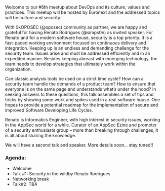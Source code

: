 Welcome to our #6th meetup about DevOps and its culture, values and practices. This meetup will be hosted by Euronext and the addressed topics will be culture and security.

With 0xOPOSEC (@oposec) community as partner, we are happy and grateful for having Renato Rodrigues (@simps0n) as invited speaker. For Renato and for a modern software house, security is a top priority. It is a fast-paced working environment focused on continuous delivery and integration. Keeping up is an endless and demanding challenge for the security team. Issues arise and must be addressed efficiently and in an expedited manner. Besides keeping abreast with emerging technology, the team needs to develop strategies that ultimately work within the organization.

Can classic analysis tools be used on a strict time cycle? How can a security team handle the demands of a product team? How to ensure that everyone is on the same page and understands what’s under the hood? In seeking answers to these questions, this talk assembles a set of tips and tricks by showing some work and spikes used in a real software house. One hopes to provide a potential roadmap for the implementation of secure and improved Software Developing Life Cycles.

Renato is Informatics Engineer, with high interest in security issues, working in the AppSec world for a while. Curator of an AppSec Ezine and promoter of a security enthusiasts group – more than breaking through challenges, it is all about sharing the knowledge.

We will have a second talk and speaker. More details soon… stay tuned!!  

### Agenda:

* Welcome 
* Talk #1: Security in the wildby Renato Rodrigues
* Networking break
* Talk#2: TBA 